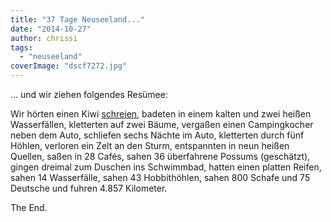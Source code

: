 ```yaml
---
title: "37 Tage Neuseeland..."
date: "2014-10-27"
author: chrissi
tags: 
  - "neuseeland"
coverImage: "dscf7272.jpg"
---
```


... und wir ziehen folgendes Resümee:

Wir hörten einen Kiwi [schreien](http://www.doc.govt.nz/Documents/conservation/native-animals/birds/kiwi-cd/male-ni-brown-kiwi.mp3), badeten in einem kalten und zwei heißen Wasserfällen, kletterten auf zwei Bäume, vergaßen einen Campingkocher neben dem Auto, schliefen sechs Nächte im Auto, kletterten durch fünf Höhlen, verloren ein Zelt an den Sturm, entspannten in neun heißen Quellen, saßen in 28 Cafés, sahen 36 überfahrene Possums (geschätzt), gingen dreimal zum Duschen ins Schwimmbad, hatten einen platten Reifen, sahen 14 Wasserfälle, sahen 43 Hobbithöhlen, sahen 800 Schafe und 75 Deutsche und fuhren 4.857 Kilometer.

The End.
